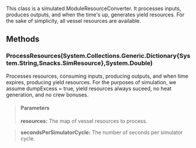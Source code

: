             
This class is a simulated ModuleResourceConverter. It processes inputs, produces outputs, and when the time's up, generates yield resources. For the sake of simplicity, all vessel resources are available.
        
## Methods


### ProcessResources(System.Collections.Generic.Dictionary{System.String,Snacks.SimResource},System.Double)
Processes resources, consuming inputs, producing outputs, and when time expires, producing yield resources. For the purposes of simulation, we assume dumpExcess = true, yield resources always suceed, no heat generation, and no crew bonuses.
> #### Parameters
> **resources:** The map of vessel resources to process.

> **secondsPerSimulatorCycle:** The number of seconds per simulator cycle.


